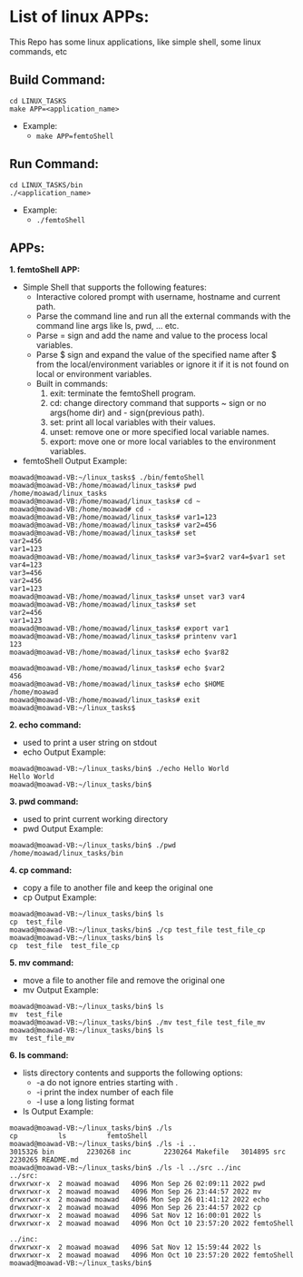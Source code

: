 # List of linux APPs:  
This Repo has some linux applications, like simple shell, some linux commands, etc    

## Build Command:  
`cd LINUX_TASKS`  
`make APP=<application_name>`  
  - Example:  
    - `make APP=femtoShell`  

## Run Command: 
`cd LINUX_TASKS/bin`  
`./<application_name>`  
  - Example:  
    - `./femtoShell`  

## APPs:  
**1. femtoShell APP:**  
  - Simple Shell that supports the following features:  
    * Interactive colored prompt with username, hostname and current path.  
    * Parse the command line and run all the external commands with the command line args like ls, pwd, ... etc.    
    * Parse = sign and add the name and value to the process local variables.  
    * Parse $ sign and expand the value of the specified name after $ from the local/environment variables or ignore it if it is not found on local or environment variables.    
    * Built in commands:  
      1. exit: terminate the femtoShell program.    
      2. cd: change directory command that supports ~ sign or no args(home dir) and - sign(previous path).  
      3. set: print all local variables with their values.  
      4. unset: remove one or more specified local variable names.  
      5. export: move one or more local variables to the environment variables.   
  - femtoShell Output Example:  
```
moawad@moawad-VB:~/linux_tasks$ ./bin/femtoShell 
moawad@moawad-VB:/home/moawad/linux_tasks# pwd
/home/moawad/linux_tasks
moawad@moawad-VB:/home/moawad/linux_tasks# cd ~
moawad@moawad-VB:/home/moawad# cd -
moawad@moawad-VB:/home/moawad/linux_tasks# var1=123
moawad@moawad-VB:/home/moawad/linux_tasks# var2=456
moawad@moawad-VB:/home/moawad/linux_tasks# set
var2=456
var1=123
moawad@moawad-VB:/home/moawad/linux_tasks# var3=$var2 var4=$var1 set
var4=123
var3=456
var2=456
var1=123
moawad@moawad-VB:/home/moawad/linux_tasks# unset var3 var4
moawad@moawad-VB:/home/moawad/linux_tasks# set
var2=456
var1=123
moawad@moawad-VB:/home/moawad/linux_tasks# export var1
moawad@moawad-VB:/home/moawad/linux_tasks# printenv var1
123
moawad@moawad-VB:/home/moawad/linux_tasks# echo $var82

moawad@moawad-VB:/home/moawad/linux_tasks# echo $var2
456
moawad@moawad-VB:/home/moawad/linux_tasks# echo $HOME
/home/moawad
moawad@moawad-VB:/home/moawad/linux_tasks# exit
moawad@moawad-VB:~/linux_tasks$  
```
**2. echo command:**  
  - used to print a user string on stdout  
  - echo Output Example:
```
moawad@moawad-VB:~/linux_tasks/bin$ ./echo Hello World  
Hello World   
moawad@moawad-VB:~/linux_tasks/bin$   
```
**3. pwd command:**  
  - used to print current working directory  
  - pwd Output Example:
```
moawad@moawad-VB:~/linux_tasks/bin$ ./pwd
/home/moawad/linux_tasks/bin  
```
**4. cp command:**  
  - copy a file to another file and keep the original one  
  - cp Output Example:
```
moawad@moawad-VB:~/linux_tasks/bin$ ls  
cp  test_file  
moawad@moawad-VB:~/linux_tasks/bin$ ./cp test_file test_file_cp  
moawad@moawad-VB:~/linux_tasks/bin$ ls  
cp  test_file  test_file_cp  
```
**5. mv command:**  
  - move a file to another file and remove the original one  
  - mv Output Example:
```
moawad@moawad-VB:~/linux_tasks/bin$ ls  
mv  test_file  
moawad@moawad-VB:~/linux_tasks/bin$ ./mv test_file test_file_mv  
moawad@moawad-VB:~/linux_tasks/bin$ ls  
mv  test_file_mv   
```

**6. ls command:**  
  - lists directory contents and supports the following options: 
    * -a   do not ignore entries starting with .
    * -i   print the index number of each file
    * -l   use a long listing format
  - ls Output Example:
```
moawad@moawad-VB:~/linux_tasks/bin$ ./ls
cp          ls          femtoShell  
moawad@moawad-VB:~/linux_tasks/bin$ ./ls -i ..
3015326 bin        2230268 inc        2230264 Makefile   3014895 src        
2230265 README.md  
moawad@moawad-VB:~/linux_tasks/bin$ ./ls -l ../src ../inc
../src:
drwxrwxr-x  2 moawad moawad   4096 Mon Sep 26 02:09:11 2022 pwd         
drwxrwxr-x  2 moawad moawad   4096 Mon Sep 26 23:44:57 2022 mv          
drwxrwxr-x  2 moawad moawad   4096 Mon Sep 26 01:41:12 2022 echo        
drwxrwxr-x  2 moawad moawad   4096 Mon Sep 26 23:44:57 2022 cp          
drwxrwxr-x  2 moawad moawad   4096 Sat Nov 12 16:00:01 2022 ls          
drwxrwxr-x  2 moawad moawad   4096 Mon Oct 10 23:57:20 2022 femtoShell  

../inc:
drwxrwxr-x  2 moawad moawad   4096 Sat Nov 12 15:59:44 2022 ls          
drwxrwxr-x  2 moawad moawad   4096 Mon Oct 10 23:57:20 2022 femtoShell  
moawad@moawad-VB:~/linux_tasks/bin$  
```